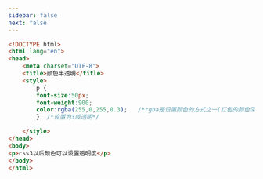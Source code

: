 ```yaml
---
sidebar: false
next: false
---
```

<BlogInfo/>






```html
<!DOCTYPE html>
<html lang="en">
<head>
    <meta charset="UTF-8">
    <title>颜色半透明</title>
    <style>
        p {
        font-size:50px;
        font-weight:900;
        color:rgba(255,0,255,0.3);   /*rgba是设置颜色的方式之一(红色的颜色深度(0~255),绿色我的颜色深度(0~255),蓝色的颜色深度(0~255),透明度(0~1))*/
        }  /*设置为3成透明*/

    </style>
</head>
<body>
<p>css3以后颜色可以设置透明度</p>
</body>
</html>
```






<ActionBox />
        
<style>#top-box {margin-top:0.5rem!important;}</style>
